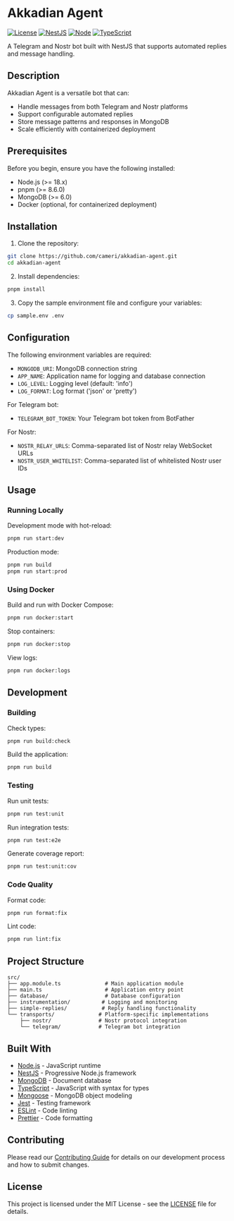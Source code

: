 # Akkadian Agent

[![License](https://img.shields.io/badge/license-MIT-blue.svg)](LICENSE)
[![NestJS](https://img.shields.io/badge/nestjs-10.x-red.svg)](https://nestjs.com)
[![Node](https://img.shields.io/badge/node-%3E%3D18-green.svg)](https://nodejs.org)
[![TypeScript](https://img.shields.io/badge/typescript-%3E%3D5.0.0-blue.svg)](https://www.typescriptlang.org/)

A Telegram and Nostr bot built with NestJS that supports automated replies and message handling.

## Description

Akkadian Agent is a versatile bot that can:
- Handle messages from both Telegram and Nostr platforms
- Support configurable automated replies
- Store message patterns and responses in MongoDB
- Scale efficiently with containerized deployment

## Prerequisites

Before you begin, ensure you have the following installed:
- Node.js (>= 18.x)
- pnpm (>= 8.6.0)
- MongoDB (>= 6.0)
- Docker (optional, for containerized deployment)

## Installation

1. Clone the repository:
```bash
git clone https://github.com/cameri/akkadian-agent.git
cd akkadian-agent
```

2. Install dependencies:
```bash
pnpm install
```

3. Copy the sample environment file and configure your variables:
```bash
cp sample.env .env
```

## Configuration

The following environment variables are required:

- `MONGODB_URI`: MongoDB connection string
- `APP_NAME`: Application name for logging and database connection
- `LOG_LEVEL`: Logging level (default: 'info')
- `LOG_FORMAT`: Log format ('json' or 'pretty')

For Telegram bot:
- `TELEGRAM_BOT_TOKEN`: Your Telegram bot token from BotFather

For Nostr:
- `NOSTR_RELAY_URLS`: Comma-separated list of Nostr relay WebSocket URLs
- `NOSTR_USER_WHITELIST`: Comma-separated list of whitelisted Nostr user IDs

## Usage

### Running Locally

Development mode with hot-reload:
```bash
pnpm run start:dev
```

Production mode:
```bash
pnpm run build
pnpm run start:prod
```

### Using Docker

Build and run with Docker Compose:
```bash
pnpm run docker:start
```

Stop containers:
```bash
pnpm run docker:stop
```

View logs:
```bash
pnpm run docker:logs
```

## Development

### Building

Check types:
```bash
pnpm run build:check
```

Build the application:
```bash
pnpm run build
```

### Testing

Run unit tests:
```bash
pnpm run test:unit
```

Run integration tests:
```bash
pnpm run test:e2e
```

Generate coverage report:
```bash
pnpm run test:unit:cov
```

### Code Quality

Format code:
```bash
pnpm run format:fix
```

Lint code:
```bash
pnpm run lint:fix
```

## Project Structure

```
src/
├── app.module.ts              # Main application module
├── main.ts                    # Application entry point
├── database/                  # Database configuration
├── instrumentation/          # Logging and monitoring
├── simple-replies/           # Reply handling functionality
└── transports/              # Platform-specific implementations
    ├── nostr/               # Nostr protocol integration
    └── telegram/            # Telegram bot integration
```

## Built With

- [Node.js](https://nodejs.org/) - JavaScript runtime
- [NestJS](https://nestjs.com/) - Progressive Node.js framework
- [MongoDB](https://www.mongodb.com/) - Document database
- [TypeScript](https://www.typescriptlang.org/) - JavaScript with syntax for types
- [Mongoose](https://mongoosejs.com/) - MongoDB object modeling
- [Jest](https://jestjs.io/) - Testing framework
- [ESLint](https://eslint.org/) - Code linting
- [Prettier](https://prettier.io/) - Code formatting

## Contributing

Please read our [Contributing Guide](.github/CONTRIBUTING.md) for details on our development process and how to submit changes.

## License

This project is licensed under the MIT License - see the [LICENSE](LICENSE) file for details.
